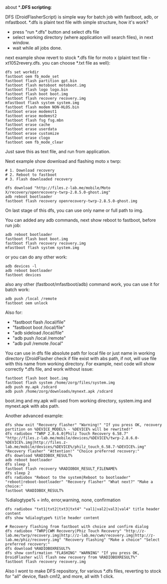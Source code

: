 about ***.DFS scripting**:

DFS (DroidFlasherScript) is simple way for batch job with fastboot, adb, or mfastboot. 
*.dfs is plaint text file with simple structure, how it's work?
- press "run *.dfs" button and select dfs file
- select working directory (where application will search files), in next window.
- wait while all jobs done.

next example show revert to stock *.dfs file for moto x (plaint text file - xt1052revery.dfs. you can choose *.txt file as well):
~~~
dfs set workdir
fastboot oem fb_mode_set
fastboot flash partition gpt.bin
fastboot flash motoboot motoboot.img
fastboot flash logo logo.bin
fastboot flash boot boot.img
fastboot flash recovery recovery.img
mfastboot flash system system.img
fastboot flash modem NON-HLOS.bin
fastboot erase modemst1
fastboot erase modemst2
fastboot flash fsg fsg.mbn
fastboot erase cache
fastboot erase userdata
fastboot erase customize
fastboot erase clogo
fastboot oem fb_mode_clear
~~~
Just save this as text file, and run from application.

Next example show download and flashing moto x twrp:
~~~
# 1. Download recovery
# 2. Reboot to fastboot
# 3. Flash downloaded recovery

dfs download "http://files.z-lab.me/mobile/Moto X/recovery/openrecovery-twrp-2.8.5.0-ghost.img"
adb reboot bootloader
fastboot flash recovery openrecovery-twrp-2.8.5.0-ghost.img
~~~

On last stage of this dfs, you can use only name or full path to img.

You can added any adb commands, next show reboot to fastboot, before run job:
~~~
adb reboot bootloader
fastboot flash boot boot.img
fastboot flash recovery recovery.img
mfastboot flash system system.img
~~~


or you can do any other work:
~~~
adb devices -l
adb reboot bootloader
fastboot devices
~~~


also any other (fastboot/mfastboot/adb) command work, you can use it for batch work:
~~~
adb push /local /remote
fastboot oem unlock
~~~


Also for:
- "fastboot flash /local/file"
- "fastboot boot /local/file"
- "adb sideload /local/file"
- "adb push /local /remote"
- "adb pull /remote /local"

You can use in dfs file absolute path for local file or just name in working directory (DroidFlasher check if file exist with abs path, if not, will use file with this name from working directory.
For example, next code will show correctly *.dfs file, and work without issue:
~~~
fastboot flash boot boot.img
fastboot flash system /home/zorg/files/system.img
adb push my.apk /sdcard
adb push /home/zorg/downloads/mynext.apk /sdcard
~~~
boot.img and my.apk will used from working directory, system.img and mynext.apk with abs path.

Another advanced example:
~~~
dfs show exit "Recovery flasher" "Warning!" "If you press OK, recovery partition on %DEVICE_MODEL% - %DEVICE% will be rewrited!"
dfs radiobox "TWRP 2.8.6.0|Philz Touch Recovery 6.58.7" "http://files.z-lab.me/mobile/devices/%DEVICE%/twrp-2.8.6.0-%DEVICE%.img|http://files.z-lab.me/mobile/devices/%DEVICE%/philz_touch_6.58.7-%DEVICE%.img" "Recovery flasher" "Аttention!" "Choice preferred recovery:"
dfs download %RADIOBOX_RESULT%
adb reboot bootloader
dfs sleep 1
fastboot flash recovery %RADIOBOX_RESULT_FILENAME%
dfs sleep 2
dfs radiobox "Reboot to the system|Reboot to bootloader" "reboot|reboot-bootloader" "Recovery flasher" "What next?" "Make a choice:"
fastboot %RADIOBOX_RESULT%
~~~

%dialogtype% = info, error,warning, none, confirmation
~~~
dfs radiobox "txt1|txt2|txt3|txt4" "val1|val2|val3|val4" title header content
dfs show %dialogtype% title header content
~~~

~~~
# Recovery flashing from fastboot with choice and confirm dialog
dfs radiobox "TWRP|CWM Recovery|Phiz Touch Recovery" "http://z-lab.me/twrp/recovery.img|http://z-lab.me/cwm/recovery.img|http://z-lab.me/phiz/recovery.img" "Recovery flashing" "Make a choice" "Select preferred recovery:"
dfs download %RADIOBOXRESULT%
dfs show confirmation "FLASHING" "WARNING" "If you press OK, DroidFlasher will flash new recovery from %RADIOBOXRESULT%"
fastboot flash recovery recovery.img
~~~

Also I wont to make DFS repository, for various *.dfs  files, reverting to stock for "all" device, flash cm12, and more, all with 1 click.
